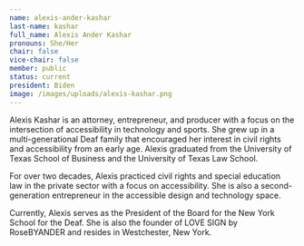 ```yaml
---
name: alexis-ander-kashar
last-name: kashar
full_name: Alexis Ander Kashar
pronouns: She/Her
chair: false
vice-chair: false
member: public
status: current
president: Biden
image: /images/uploads/alexis-kashar.png
---
```

Alexis Kashar is an attorney, entrepreneur, and producer with a focus on the intersection of accessibility in technology and sports. She grew up in a multi-generational Deaf family that encouraged her interest in civil rights and accessibility from an early age. Alexis graduated from the University of Texas School of Business and the University of Texas Law School.

For over two decades, Alexis practiced civil rights and special education law in the private sector with a focus on accessibility. She is also a second-generation entrepreneur in the accessible design and technology space.

Currently, Alexis serves as the President of the Board for the New York School for the Deaf. She is also the founder of LOVE SIGN by RoseBYANDER and resides in Westchester, New York.